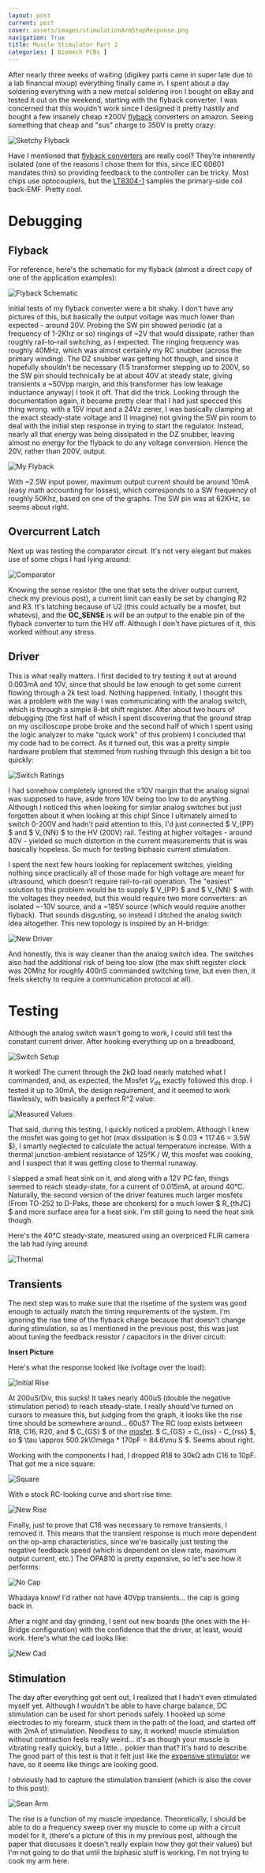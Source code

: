 ```yaml
---
layout: post
current: post
cover: assets/images/stimulationArmStepResponse.png
navigation: True
title: Muscle Stimulator Part 2
categories: [ Biomech PCBs ]
---
```


After nearly three weeks of waiting (digikey parts came in super late due to a lab financial mixup) everything finally came in. I spent about a day soldering everything with a new metcal soldering iron I bought on eBay and tested it out on the weekend, starting with the flyback converter. I was concerned that this wouldn't work since I designed it pretty hastily and bought a few insanely cheap &#xb1;200V [flyback](https://www.amazon.com/DIANN-Converter-Adjustable-Capacitor-Charging/dp/B0BWN4XNHJ/ref=sr_1_13?crid=2QEGKWMWNX0NG&dib=eyJ2IjoiMSJ9.xu_q7KxCvvL10LmSeyfQLwipaKkC6QKCP6iw3p_LtDvbPyMB84eHRwFbLczu5F9LLrwciCSwoIMZNkUKXF90IfAoXNJB5KJFtahgsZ2thJHLZWNQQWySXb4ZEMTvFyeDGsFK1e6UygJCq9e09Juif5TQbeuNV_8uZK9s0A7UlMd-mFI3xQ3M7VcFo7OOCBTvC5ED0unxU9hviAwz2LB9Kj32u_WHyuo2Cv32Y3rgEME.zhGoewcaxu1DgULXFg4tIhxyOF59cxjqIeHDVmAa7dY&dib_tag=se&keywords=396v+flyback+converter+module+yellow&qid=1722696343&sprefix=396v+flyback+converter+module+yellow%2Caps%2C148&sr=8-13) converters on amazon. Seeing something that cheap and "sus" charge to 350V is pretty crazy: 

![Sketchy Flyback](https://github.com/seanboe/temp_site/blob/master/assets/images/stimulator/sketchyflyback.png?raw=true)

Have I mentioned that [flyback converters](https://en.wikipedia.org/wiki/Flyback_converter) are really cool? They're inherently isolated (one of the reasons I chose them for this, since IEC 60601 mandates this) so providing feedback to the controller can be tricky. Most chips use optocouplers, but the [LT8304-1](https://www.analog.com/en/products/lt8304.html#part-details) samples the primary-side coil back-EMF. Pretty cool.

# Debugging
## Flyback

For reference, here's the schematic for my flyback (almost a direct copy of one of the application examples):

![Flyback Schematic](https://github.com/seanboe/temp_site/blob/master/assets/images/stimulator/LT8304FlybackSchematic.png?raw=true)

Initial tests of my flyback converter were a bit shaky. I don't have any pictures of this, but basically the output voltage was much lower than expected - around 20V. Probing the SW pin showed periodic (at a frequency of 1-2Khz or so) ringings of ~2V that would dissipate, rather than roughly rail-to-rail switching, as I expected. The ringing frequency was roughly 40MHz, which was almost certainly my RC snubber (across the primary winding). The DZ snubber was getting hot though, and since it hopefully shouldn't be necessary (1:5 transformer stepping up to 200V, so the SW pin should technically be at about 40V at steady state, giving transients a ~50Vpp margin, and this transformer has low leakage inductance anyway) I took it off. That did the trick. Looking through the documentation again, it became pretty clear that I had just specced this thing wrong. with a 15V input and a 24Vz zener, I was basically clamping at the exact steady-state voltage and (I imagine) not giving the SW pin room to deal with the initial step response in trying to start the regulator. Instead, nearly all that energy was being dissipated in the DZ snubber, leaving almost no energy for the flyback to do any voltage conversion. Hence the 20V, rather than 200V, output. 

![My Flyback](https://github.com/seanboe/temp_site/blob/master/assets/images/stimulator/myFlyback.png?raw=true)


With ~2.5W input power, maximum output current should be around 10mA (easy math accounting for losses), which corresponds to a SW frequency of roughly 50Khz, based on one of the graphs. The SW pin was at 62KHz, so seems about right.

## Overcurrent Latch

Next up was testing the comparator circuit. It's not very elegant but makes use of some chips I had lying around: 

![Comparator](https://github.com/seanboe/temp_site/blob/master/assets/images/stimulator/comparator.png?raw=true)

Knowing the sense resistor (the one that sets the driver output current, check my previous post), a current limit can easily be set by changing R2 and R3. It's latching because of U2 (this could actually be a mosfet, but whatevs), and the __OC_SENSE__ is will be an output to the enable pin of the flyback converter to turn the HV off. Although I don't have pictures of it, this worked without any stress. 

## Driver 

This is what really matters. I first decided to try testing it out at around 0.003mA and 10V, since that should be low enough to get some current flowing through a 2k test load. Nothing happened. Initially, I thought this was a problem with the way I was communicating with the analog switch, which is through a simple 8-bit shift register. After about two hours of debugging (the first half of which I spent discovering that the ground strap on my oscilloscope probe broke and the second half of which I spent using the logic analyzer to make "quick work" of this problem) I concluded that my code had to be correct. As it turned out, this was a pretty simple hardware problem that stemmed from rushing through this design a bit too quickly:

![Switch Ratings](https://github.com/seanboe/temp_site/blob/master/assets/images/stimulator/HV2201Ratings.png?raw=true)

I had somehow completely ignored the &#xb1;10V margin that the analog signal was supposed to have, aside from 10V being too low to do anything. Although I noticed this when looking for similar analog switches but just forgotten about it when looking at this chip! Since I ultimately aimed to switch 0-200V and hadn't paid attention to this, I'd just connected $ V_{PP} $ and $ V_{NN} $ to the HV (200V) rail. Testing at higher voltages - around 40V - yielded so much distortion in the current measurements that is was basically hopeless. So much for testing biphasic current stimulation. 

I spent the next few hours looking for replacement switches, yielding nothing since practically all of those made for high voltage are meant for ultrasound, which doesn't require rail-to-rail operation. The "easiest" solution to this problem would be to supply $ V_{PP} $ and $ V_{NN} $ with the voltages they needed, but this would require two more converters: an isolated ~-10V source, and a ~185V source (which would require another flyback). That sounds disgusting, so instead I ditched the analog switch idea altogether. This new topology is inspired by an H-bridge: 

![New Driver](https://github.com/seanboe/temp_site/blob/master/assets/images/stimulator/newDriver.png?raw=true)

And honestly, this is way cleaner than the analog switch idea. The switches also had the additional risk of being too slow (the max shift register clock was 20Mhz for roughly 400nS commanded switching time, but even then, it feels sketchy to require a communication protocol at all). 

# Testing

Although the analog switch wasn't going to work, I could still test the constant current driver. After hooking everything up on a breadboard,

![Switch Setup](https://github.com/seanboe/temp_site/blob/master/assets/images/stimulator/driverSetup1.png?raw=true)

It worked! The current through the 2k&Omega; load nearly matched what I commanded, and, as expected, the Mosfet $V_{ds}$ exactly followed this drop. I tested it up to 30mA, the design requirement, and it seemed to work flawlessly, with basically a perfect R^2 value: 

![Measured Values](https://github.com/seanboe/temp_site/blob/master/assets/images/stimulator/driver1ExperimentalResults.png?raw=true)

That said, during this testing, I quickly noticed a problem. Although I knew the mosfet was going to get hot (max dissipation is $ 0.03 * 117.46 = 3.5W $), I smartly neglected to calculate the actual temperature increase. With a thermal junction-ambient resistance of 125&deg;K / W, this mosfet was cooking, and I suspect that it was getting close to thermal runaway.

I slapped a small heat sink on it, and along with a 12V PC fan, things seemed to reach steady-state, for a current of 0.015mA, at around 40&deg;C. Naturally, the second version of the driver features much larger mosfets (From TO-252 to D-Paks, these are chonkers) for a much lower $ R_{thJC} $ and more surface area for a heat sink. I'm still going to need the heat sink though.

Here's the 40&deg;C steady-state, measured using an overpriced FLIR camera the lab had lying around: 

![Thermal](https://github.com/seanboe/temp_site/blob/master/assets/images/stimulator/drive1thermalPicture.jpg?raw=true)

## Transients

The next step was to make sure that the risetime of the system was good enough to actually match the timing requirements of the system. I'm ignoring the rise time of the flyback charge because that doesn't change during stimulation, so as I mentioned in the previous post, this was just about tuning the feedback resistor / capacitors in the driver circuit: 

__Insert Picture__

Here's what the response looked like (voltage over the load): 

![Initial Rise](https://github.com/seanboe/temp_site/blob/master/assets/images/stimulator/oscilloscope%20pictures/FlybackPrechargedCircuitPWROnTransientWLowSideSwitchingZoomed.png?raw=true)

At 200uS/Div, this sucks! It takes nearly 400uS (double the negative stimulation period) to reach steady-state. I really should've turned on cursors to measure this, but judging from the graph, it looks like the rise time should be somewhere around... 60uS? The RC loop exists between R18, C16, R20, and $ C_{GS} $ of the [mosfet](https://www.infineon.com/dgdl/Infineon-BSS87-DS-v02_00-EN.pdf?fileId=db3a30433b47825b013b60b6e9436ddb). $ C_{GS} = C_{iss} - C_{rss} $, so $ \tau \approx 500.2k\Omega * 170pF = 84.6\mu S $. Seems about right.

Working with the components I had, I dropped R18 to 30k&Omega; adn C16 to 10pF. That got me a nice square: 

![Square](https://github.com/seanboe/temp_site/blob/master/assets/images/stimulator/oscilloscope%20pictures/DS1Z_QuickPrint3.png?raw=true)

With a stock RC-looking curve and short rise time: 

![New Rise](https://github.com/seanboe/temp_site/blob/master/assets/images/stimulator/oscilloscope%20pictures/DS1Z_QuickPrint4.png?raw=true)

Finally, just to prove that C16 was necessary to remove transients, I removed it. This means that the transient response is much more dependent on the op-amp characteristics, since we're basically just testing the negative feedback speed (which is dependent on slew rate, maximum output current, etc.) The OPA810 is pretty expensive, so let's see how it performs: 

![No Cap](https://github.com/seanboe/temp_site/blob/master/assets/images/stimulator/oscilloscope%20pictures/DS1Z_QuickPrint7.png?raw=true)

Whadaya know! I'd rather not have 40Vpp transients... the cap is going back in. 

After a night and day grinding, I sent out new boards (the ones with the H-Bridge configuration) with the confidence that the driver, at least, would work. Here's what the cad looks like: 

![New Cad](https://github.com/seanboe/temp_site/blob/master/assets/images/stimulator/newDriverCad.png?raw=true)

## Stimulation

The day after everything got sent out, I realized that I hadn't even stimulated myself yet. Although I wouldn't be able to have charge balance, DC stimulation can be used for short periods safely. I hooked up some electrodes to my forearm, stuck them in the path of the load, and started off with 2mA of stimulation. Needless to say, it worked! muscle stimulation without contraction feels really weird... it's as though your muscle is vibrating really quickly, but a little... pokier than that? It's hard to describe. The good part of this test is that it felt just like the [expensive stimulator](https://www.digitimer.com/product/human-neurophysiology/peripheral-stimulators/ds5-isolated-bipolar-constant-current-stimulator/) we have, so it seems like things are looking good. 

I obviously had to capture the stimulation transient (which is also the cover to this post): 

![Sean Arm](https://github.com/seanboe/temp_site/blob/master/assets/images/stimulator/oscilloscope%20pictures/SeanArmStimulation.png?raw=true)

The rise is a function of my muscle impedance. Theoretically, I should be able to do a frequency sweep over my muscle to come up with a circuit model for it, (there's a picture of this in my previous post, although the paper that discusses it doesn't really explain how they got their values) but I'm not going to do that until the biphasic stuff is working. I'm not trying to cook my arm here. 
